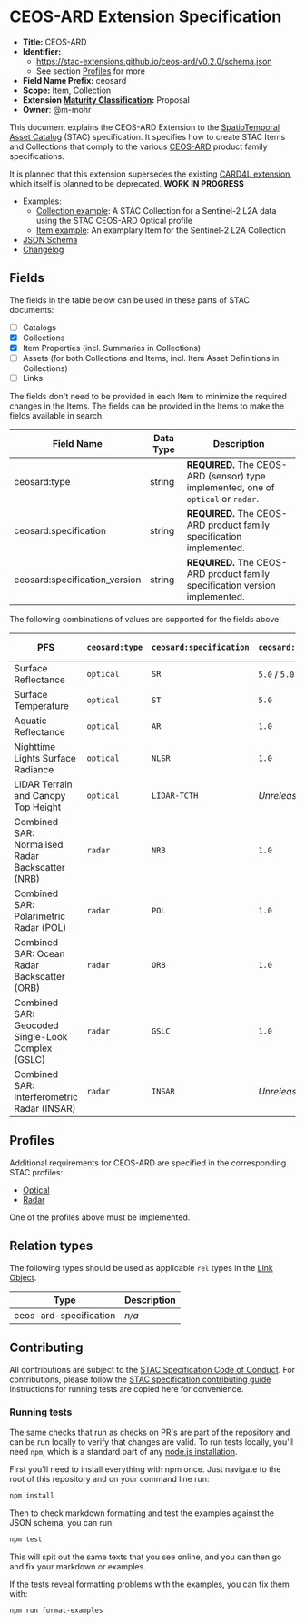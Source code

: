 # CEOS-ARD Extension Specification

- **Title:** CEOS-ARD
- **Identifier:**
  - <https://stac-extensions.github.io/ceos-ard/v0.2.0/schema.json>
  - See section [Profiles](#profiles) for more
- **Field Name Prefix:** ceosard
- **Scope:** Item, Collection
- **Extension [Maturity Classification](https://github.com/radiantearth/stac-spec/tree/master/extensions/README.md#extension-maturity):** Proposal
- **Owner**: @m-mohr

This document explains the CEOS-ARD Extension to the [SpatioTemporal Asset Catalog](https://github.com/radiantearth/stac-spec) (STAC) specification.
It specifies how to create STAC Items and Collections that comply to the various [CEOS-ARD](https://ceos.org/ard/) product family specifications.

It is planned that this extension supersedes the existing [CARD4L extension](https://github.com/stac-extensions/card4l),
which itself is planned to be deprecated. **WORK IN PROGRESS**

- Examples:
  - [Collection example](examples/optical-sr/collection.json): A STAC Collection for a Sentinel-2 L2A data using the STAC CEOS-ARD Optical profile
  - [Item example](examples/optical-sr/item.json): An examplary Item for the Sentinel-2 L2A Collection
- [JSON Schema](json-schema/schema.json)
- [Changelog](./CHANGELOG.md)

## Fields

The fields in the table below can be used in these parts of STAC documents:

- [ ] Catalogs
- [x] Collections
- [x] Item Properties (incl. Summaries in Collections)
- [ ] Assets (for both Collections and Items, incl. Item Asset Definitions in Collections)
- [ ] Links

The fields don't need to be provided in each Item to minimize the required changes in the Items.
The fields can be provided in the Items to make the fields available in search.

| Field Name                     | Data Type | Description |
| ------------------------------ | --------- | ----------- |
| ceosard:type                  | string    | **REQUIRED.** The CEOS-ARD (sensor) type implemented, one of `optical` or `radar`. |
| ceosard:specification         | string    | **REQUIRED.** The CEOS-ARD product family specification implemented. |
| ceosard:specification_version | string    | **REQUIRED.** The CEOS-ARD product family specification version implemented. |

The following combinations of values are supported for the fields above:

| PFS                                               | `ceosard:type` | `ceosard:specification` | `ceosard:specification_version` | STAC Status |
| ------------------------------------------------- | --------------- | ------------------------ | -------------------------------- | ----------- |
| Surface Reflectance                               | `optical`       | `SR`                     | `5.0` / `5.0.1`                  | Proposal    |
| Surface Temperature                               | `optical`       | `ST`                     | `5.0`                            | Proposal    |
| Aquatic Reflectance                               | `optical`       | `AR`                     | `1.0`                            | Proposal    |
| Nighttime Lights Surface Radiance                 | `optical`       | `NLSR`                   | `1.0`                            | Proposal    |
| LiDAR Terrain and Canopy Top Height               | `optical`       | `LIDAR-TCTH`             | *Unreleased*                     | Reserved    |
| Combined SAR: Normalised Radar Backscatter (NRB)  | `radar`         | `NRB`                    | `1.0`                            | WIP         |
| Combined SAR: Polarimetric Radar (POL)            | `radar`         | `POL`                    | `1.0`                            | WIP         |
| Combined SAR: Ocean Radar Backscatter (ORB)       | `radar`         | `ORB`                    | `1.0`                            | WIP         |
| Combined SAR: Geocoded Single-Look Complex (GSLC) | `radar`         | `GSLC`                   | `1.0`                            | WIP         |
| Combined SAR: Interferometric Radar (INSAR)       | `radar`         | `INSAR`                  | *Unreleased*                     | Reserved    |

## Profiles

Additional requirements for CEOS-ARD are specified in the corresponding STAC profiles:

- [Optical](optical.md)
- [Radar](radar.md)

One of the profiles above must be implemented.

## Relation types

The following types should be used as applicable `rel` types in the
[Link Object](https://github.com/radiantearth/stac-spec/tree/master/item-spec/item-spec.md#link-object).

| Type                   | Description |
| ---------------------- | ----------- |
| ceos-ard-specification | *n/a* | **REQUIRED.** Provides at least one link to the CEOS-ARD specification document. Word (media type: `application/vnd.openxmlformats-officedocument.wordprocessingml.document`) and/or PDF (media type: `application/pdf`). |

## Contributing

All contributions are subject to the
[STAC Specification Code of Conduct](https://github.com/radiantearth/stac-spec/blob/master/CODE_OF_CONDUCT.md).
For contributions, please follow the
[STAC specification contributing guide](https://github.com/radiantearth/stac-spec/blob/master/CONTRIBUTING.md) Instructions
for running tests are copied here for convenience.

### Running tests

The same checks that run as checks on PR's are part of the repository and can be run locally to verify that changes are valid. 
To run tests locally, you'll need `npm`, which is a standard part of any [node.js installation](https://nodejs.org/en/download/).

First you'll need to install everything with npm once. Just navigate to the root of this repository and on 
your command line run:
```bash
npm install
```

Then to check markdown formatting and test the examples against the JSON schema, you can run:
```bash
npm test
```

This will spit out the same texts that you see online, and you can then go and fix your markdown or examples.

If the tests reveal formatting problems with the examples, you can fix them with:
```bash
npm run format-examples
```
